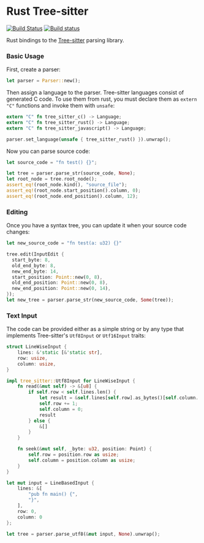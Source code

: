 Rust Tree-sitter
===========================

[![Build Status](https://travis-ci.org/tree-sitter/rust-tree-sitter.svg)](https://travis-ci.org/tree-sitter/rust-tree-sitter)
[![Build status](https://ci.appveyor.com/api/projects/status/d0f6vqq3rflxx3y6/branch/master?svg=true)](https://ci.appveyor.com/project/maxbrunsfeld/rust-tree-sitter/branch/master)

Rust bindings to the [Tree-sitter][] parsing library.

### Basic Usage

First, create a parser:

```rust
let parser = Parser::new();
```

Then assign a language to the parser. Tree-sitter languages consist of generated C code. To use them from rust, you must declare them as `extern "C"` functions and invoke them with `unsafe`:

```rust
extern "C" fn tree_sitter_c() -> Language;
extern "C" fn tree_sitter_rust() -> Language;
extern "C" fn tree_sitter_javascript() -> Language;

parser.set_language(unsafe { tree_sitter_rust() }).unwrap();
```

Now you can parse source code:

```rust
let source_code = "fn test() {}";

let tree = parser.parse_str(source_code, None);
let root_node = tree.root_node();
assert_eq!(root_node.kind(), "source_file");
assert_eq!(root_node.start_position().column, 0);
assert_eq!(root_node.end_position().column, 12);
```

### Editing

Once you have a syntax tree, you can update it when your source code changes:

```rust
let new_source_code = "fn test(a: u32) {}"

tree.edit(InputEdit {
  start_byte: 8,
  old_end_byte: 8,
  new_end_byte: 14,
  start_position: Point::new(0, 8),
  old_end_position: Point::new(0, 8),
  new_end_position: Point::new(0, 14),
});
let new_tree = parser.parse_str(new_source_code, Some(tree));
```

### Text Input


The code can be provided either as a simple string or by any type that implements Tree-sitter's `Utf8Input` or `Utf16Input` traits:

```rust
struct LineWiseInput {
    lines: &'static [&'static str],
    row: usize,
    column: usize,
}

impl tree_sitter::Utf8Input for LineWiseInput {
    fn read(&mut self) -> &[u8] {
        if self.row < self.lines.len() {
            let result = &self.lines[self.row].as_bytes()[self.column..];
            self.row += 1;
            self.column = 0;
            result
        } else {
            &[]
        }
    }

    fn seek(&mut self, _byte: u32, position: Point) {
        self.row = position.row as usize;
        self.column = position.column as usize;
    }
}

let mut input = LineBasedInput {
    lines: &[
        "pub fn main() {",
        "}",
    ],
    row: 0,
    column: 0
};

let tree = parser.parse_utf8(&mut input, None).unwrap();
```

[tree-sitter]: https://github.com/tree-sitter/tree-sitter
